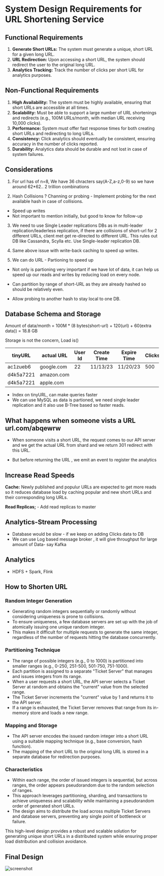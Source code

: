 # System Design Requirements for URL Shortening Service

## Functional Requirements

1. **Generate Short URLs:** The system must generate a unique, short URL for a given long URL.
2. **URL Redirection:** Upon accessing a short URL, the system should redirect the user to the original long URL.
3. **Analytics Tracking:** Track the number of clicks per short URL for analytics purposes.

## Non-Functional Requirements

1. **High Availability:** The system must be highly available, ensuring that short URLs are accessible at all times.
2. **Scalability:** Must be able to support a large number of URL shortenings and redirects (e.g., 100M URLs/month, with median URL receiving 10,000 clicks).
3. **Performance:** System must offer fast response times for both creating short URLs and redirecting to long URLs.
4. **Consistency:** Click analytics should eventually be consistent, ensuring accuracy in the number of clicks reported.
5. **Durability:** Analytics data should be durable and not lost in case of system failures.


## Considerations

1. For url has of n=8, We have 36 chracters say(A-Z,a-z,0-9) so we have around 62*62.. 2 trillion combinations

2. Hash Collisions ? Channing or probing - Implement probing for the next available hash in case of collisions.

- Speed up writes
- Not important to mention initially, but good to know for follow-up
3. We need to use Single Leader replications DBs as in multi-leader replication/leaderless replication, if there are collisions of short-url for 2 different URLs, client met get re-directed to different URL. This rules out DB like Cassandra, Scylla etc. Use Single-leader replication DB.

4. Same above issue with write-back caching to speed up writes.

5. We can do URL - Partioning to speed up

- Not only is partioning very important if we have lot of data, it can help us speed up our reads and writes by reducing load on every node.

- Can partition by range of short-URL as they are already hashed so should be relatively even.

- Allow probing to another hash to stay local to one DB.

## Database Schema and Storage

Amount of data/month = 100M * (8 bytes(short-url) + 120(url) + 60(extra data))
                     = 18.8 GB

Storage is not the concern, Load is()

| tinyURL   | actual URL       | User Id | Create Time | Expire Time | Clicks |
|-----------|------------------|---------|-------------|-------------|--------|
| ac1zueb6  | google.com       | 22      | 11/13/23    | 11/20/23    | 500    |
| d4k5a7221 | amazon.com       |         |             |             |        |
| d4k5a7221 | apple.com        |         |             |             |        |

- Index on tinyURL, can make queries faster
- We can use MySQL as data is partioned, we need single leader replication and it also use B-Tree based so faster reads.



## What happens when someone vists a URL url.com/abqewrw

- When someone visits a short URL, the request comes to our API server and we get the actual URL from shard and we return 301 redirect with this URL.

- But before returning the URL , we emit an event to register the analytics
## Increase Read Speeds


**Cache:** Newly published and populur URLs are expected to get more reads so it reduces database load by caching popular and new short URLs and their corresponding long URLs.

**Read Replicas;** - Add read replicas to master

## Analytics-Stream Processing

- Database would be slow - if we keep on adding Clicks data to DB
- We can use Log based message broker , it will give throughput for large amount of Data- say Kafka

## Analytics

- HDFS + Spark, Flink


## How to Shorten URL
### Random Integer Generation
- Generating random integers sequentially or randomly without considering uniqueness is prone to collisions.
- To ensure uniqueness, a few database servers are set up with the job of atomically issuing one unique random integer.
- This makes it difficult for multiple requests to generate the same integer, regardless of the number of requests hitting the database concurrently.

### Partitioning Technique
- The range of possible integers (e.g., 0 to 1000) is partitioned into smaller ranges (e.g., 0-250, 251-500, 501-750, 751-1000).
- Each partition is assigned to a separate "Ticket Server" that manages and issues integers from its range.
- When a user requests a short URL, the API server selects a Ticket Server at random and obtains the "current" value from the selected range.
- The Ticket Server increments the "current" value by 1 and returns it to the API server.
- If a range is exhausted, the Ticket Server removes that range from its in-memory store and loads a new range.

### Mapping and Storage
- The API server encodes the issued random integer into a short URL using a suitable mapping technique (e.g., base conversion, hash function).
- The mapping of the short URL to the original long URL is stored in a separate database for redirection purposes.

### Characteristics
- Within each range, the order of issued integers is sequential, but across ranges, the order appears pseudorandom due to the random selection of ranges.
- This approach leverages partitioning, sharding, and transactions to achieve uniqueness and scalability while maintaining a pseudorandom order of generated short URLs.
- The design aims to distribute the load across multiple Ticket Servers and database servers, preventing any single point of bottleneck or failure.

This high-level design provides a robust and scalable solution for generating unique short URLs in a distributed system while ensuring proper load distribution and collision avoidance.

## Final Design

![screenshot](https://github.com/khansamad99/Famous-System-Design-Problems-/blob/main/images/TinyURL/Screenshot%202024-04-04%20at%202.44.03%20PM.png)